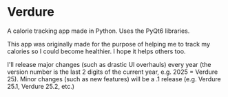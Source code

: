 # Verdure
A calorie tracking app made in Python. Uses the PyQt6 libraries. 

This app was originally made for the purpose of helping me to track my calories so I could become healthier. I hope it helps others too.

I'll release major changes (such as drastic UI overhauls) every year (the version number is the last 2 digits of the current year, e.g. 2025 = Verdure 25). Minor changes (such as new features) will be a .1 release (e.g. Verdure 25.1, Verdure 25.2, etc.)
